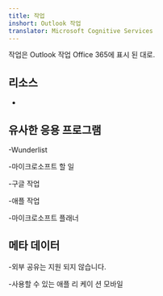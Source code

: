 ```yaml
---
title: 작업
inshort: Outlook 작업
translator: Microsoft Cognitive Services
---
```


작업은 Outlook 작업 Office 365에 표시 된 대로.

리소스
---------

-   

유사한 응용 프로그램
--------------------

-Wunderlist

-마이크로소프트 할 일

-구글 작업

-애플 작업

-마이크로소프트 플래너

메타 데이터
--------

-외부 공유는 지원 되지 않습니다.

-사용할 수 있는 애플 리 케이 션 모바일


